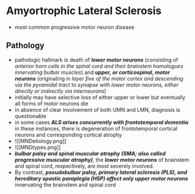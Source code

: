 # Amyortrophic Lateral Sclerosis 
- most common progressive motor neuron disease 
## Pathology 
- pathologic hallmark is death of ***lower motor neurons*** (consisting of *anterior horn cells in the spinal cord and their brainstem homologues innervating bulbar muscles*) and ***upper, or corticospinal, motor neurons*** (originating in *layer five of the motor cortex and descending via the pyramidal tract to synapse with lower motor neurons, either directly or indirectly via interneurons*)
- initially may have selective loss of either upper or lower but eventually all forms of motor neurons die 
- in absence of clear involvement of both UMN and LMN, diagnosis is questionable 
- in some cases ***ALS arises concurrently with frontotemporal dementia*** in these instances, there is degeneration of frontotemporal cortical neurons and corresponding cortical atrophy
- ![[MNDetiology.png]]
- ![[MNDtypes.png]]
- ***bulbar palsy and spinal muscular atrophy (SMA; also called progressive muscular atrophy)***, the ***lower motor neurons*** of brainstem and spinal cord, respectively, are most severely involved. 
- By contrast, ***pseudobulbar palsy, primary lateral sclerosis (PLS), and hereditary spastic paraplegia (HSP) affect only upper motor neurons*** innervating the brainstem and spinal cord